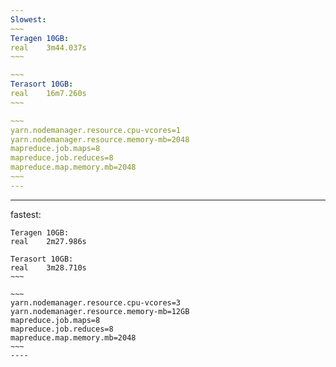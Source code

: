 ```yaml
---
Slowest:
~~~
Teragen 10GB:
real	3m44.037s
~~~

~~~
Terasort 10GB:
real	16m7.260s
~~~

~~~
yarn.nodemanager.resource.cpu-vcores=1
yarn.nodemanager.resource.memory-mb=2048
mapreduce.job.maps=8 
mapreduce.job.reduces=8 
mapreduce.map.memory.mb=2048
~~~
---
```



---
fastest:
~~~~
Teragen 10GB:
real	2m27.986s
~~~~

~~~~
Terasort 10GB:
real	3m28.710s
~~~

~~~
yarn.nodemanager.resource.cpu-vcores=3
yarn.nodemanager.resource.memory-mb=12GB
mapreduce.job.maps=8
mapreduce.job.reduces=8
mapreduce.map.memory.mb=2048
~~~
----
